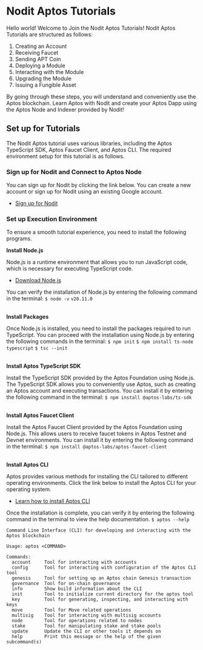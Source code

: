 # Nodit Aptos Tutorials

Hello world! Welcome to Join the Nodit Aptos Tutorials!
Nodit Aptos Tutorials are structured as follows:

1. Creating an Account
2. Receiving Faucet
3. Sending APT Coin
4. Deploying a Module
5. Interacting with the Module
6. Upgrading the Module
7. Issuing a Fungible Asset

By going through these steps, you will understand and conveniently use the Aptos blockchain. Learn Aptos with Nodit and create your Aptos Dapp using the Aptos Node and Indexer provided by Nodit!
<br>

## Set up for Tutorials

The Nodit Aptos tutorial uses various libraries, including the Aptos TypeScript SDK, Aptos Faucet Client, and Aptos CLI. The required environment setup for this tutorial is as follows.

### Sign up for Nodit and Connect to Aptos Node

You can sign up for Nodit by clicking the link below. You can create a new account or sign up for Nodit using an existing Google account.

- [Sign up for Nodit](https://id.lambda256.io/signup)
  <br>

### Set up Execution Environment

To ensure a smooth tutorial experience, you need to install the following programs.

**Install Node.js**

Node.js is a runtime environment that allows you to run JavaScript code, which is necessary for executing TypeScript code.

- [Download Node.js](https://nodejs.org/en/download/package-manager/current)

You can verify the installation of Node.js by entering the following command in the terminal:
`$ node -v`
`v20.11.0`
<br>
<br>

**Install Packages**

Once Node.js is installed, you need to install the packages required to run TypeScript. You can proceed with the installation using Node.js by entering the following commands in the terminal:
`$ npm init`
`$ npm install ts-node typescript`
`$ tsc --init`
<br>
<br>

**Install Aptos TypeScript SDK**

Install the TypeScript SDK provided by the Aptos Foundation using Node.js. The TypeScript SDK allows you to conveniently use Aptos, such as creating an Aptos account and executing transactions. You can install it by entering the following command in the terminal:
`$ npm install @aptos-labs/ts-sdk`
<br>
<br>

**Install Aptos Faucet Client**

Install the Aptos Faucet Client provided by the Aptos Foundation using Node.js. This allows users to receive faucet tokens in Aptos Testnet and Devnet environments. You can install it by entering the following command in the terminal:
`$ npm install @aptos-labs/aptos-faucet-client`
<br>
<br>

**Install Aptos CLI**

Aptos provides various methods for installing the CLI tailored to different operating environments. Click the link below to install the Aptos CLI for your operating system.

- [Learn how to install Aptos CLI](https://aptos.dev/en/build/cli)

Once the installation is complete, you can verify it by entering the following command in the terminal to view the help documentation.
`$ aptos --help`

```
Command Line Interface (CLI) for developing and interacting with the Aptos blockchain

Usage: aptos <COMMAND>

Commands:
  account     Tool for interacting with accounts
  config      Tool for interacting with configuration of the Aptos CLI tool
  genesis     Tool for setting up an Aptos chain Genesis transaction
  governance  Tool for on-chain governance
  info        Show build information about the CLI
  init        Tool to initialize current directory for the aptos tool
  key         Tool for generating, inspecting, and interacting with keys
  move        Tool for Move related operations
  multisig    Tool for interacting with multisig accounts
  node        Tool for operations related to nodes
  stake       Tool for manipulating stake and stake pools
  update      Update the CLI or other tools it depends on
  help        Print this message or the help of the given subcommand(s)
```
